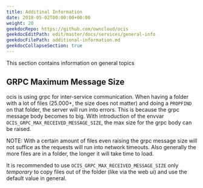 ```yaml
---
title: Additinal Information
date: 2018-05-02T00:00:00+00:00
weight: 20
geekdocRepo: https://github.com/owncloud/ocis
geekdocEditPath: edit/master/docs/services/general-info
geekdocFilePath: additional-information.md
geekdocCollapseSection: true
---
```


This section contains information on general topics

## GRPC Maximum Message Size

ocis is using grpc for inter-service communication. When having a folder with a lot of files (25.000+, the size does not matter) and doing a `PROPFIND` on that folder, the server will run into errors. This is because the grpc message body becomes to big.  With introduction of the envvar `OCIS_GRPC_MAX_RECEIVED_MESSAGE_SIZE`, the max size for the grpc body can be raised.

NOTE: With a certain amount of files even raising the grpc message size will not suffice as the requests will run into network timeouts. Also generally the more files are in a folder, the longer it will take time to load.

It is recommended to use `OCIS_GRPC_MAX_RECEIVED_MESSAGE_SIZE` only *temporary* to copy files out of the folder (like via the web ui) and use the default value in general.
